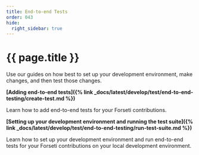 ```yaml
---
title: End-to-end Tests
order: 043
hide:
  right_sidebar: true
---
```


# {{ page.title }}

Use our guides on how best to set up your development environment, make changes,
and then test those changes.

**[Adding end-to-end tests]({% link _docs/latest/develop/test/end-to-end-testing/create-test.md %})**

Learn how to add end-to-end tests for your Forseti contributions.

**[Setting up your development environment and running the test suite]({% link _docs/latest/develop/test/end-to-end-testing/run-test-suite.md %})**

Learn how to set up your development environment and run end-to-end tests for 
your Forseti contributions on your local development environment.

